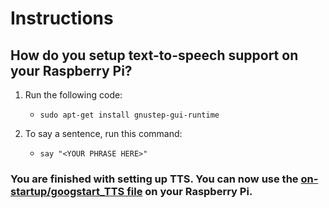 # Instructions
## How do you setup text-to-speech support on your Raspberry Pi?
1. Run the following code:
    - `sudo apt-get install gnustep-gui-runtime`

2. To say a sentence, run this command:
    - `say "<YOUR PHRASE HERE>"`
    
### You are finished with setting up TTS. You can now use the [on-startup/googstart_TTS file](../on-startup/googstart_TTS) on your Raspberry Pi.
